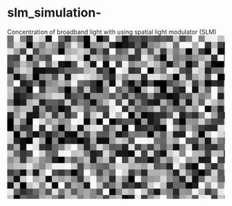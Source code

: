 # slm_simulation-
Concentration of broadband light with using spatial light modulator (SLM)
![Screenshot](slm_pattern_final.jpeg)
